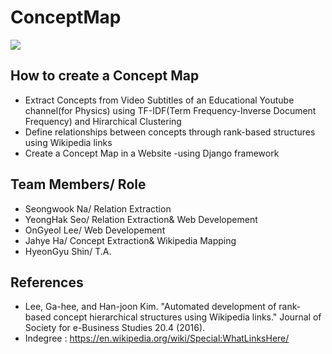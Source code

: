 # ConceptMap
![][1]
## How to create a Concept Map
- Extract Concepts from Video Subtitles of an Educational Youtube channel(for Physics)
  using TF-IDF(Term Frequency-Inverse Document Frequency) and Hirarchical Clustering
- Define relationships between concepts through rank-based structures using Wikipedia links 
- Create a Concept Map in a Website -using Django framework 


## Team Members/ Role
- Seongwook Na/ Relation Extraction
- YeongHak Seo/ Relation Extraction& Web Developement
- OnGyeol Lee/ Web Developement
- Jahye Ha/ Concept Extraction& Wikipedia Mapping
- HyeonGyu Shin/ T.A.


## References
- Lee, Ga-hee, and Han-joon Kim. "Automated development of rank-based concept hierarchical structures using Wikipedia links." Journal of Society for e-Business Studies 20.4 (2016). 
- Indegree : https://en.wikipedia.org/wiki/Special:WhatLinksHere/


[1]: https://github.com/eliceio/conceptMap/blob/master/ConceptExtraction/proto.png
